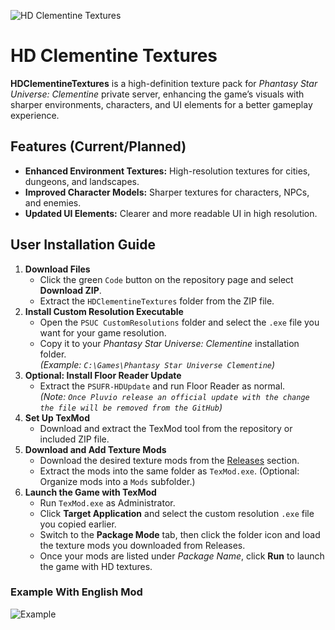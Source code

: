 ![HD Clementine Textures](https://i.imgur.com/z0Qqy3H.png)
# HD Clementine Textures
**HDClementineTextures** is a high-definition texture pack for *Phantasy Star Universe: Clementine* private server, enhancing the game’s visuals with sharper environments, characters, and UI elements for a better gameplay experience.

## Features (Current/Planned)
- **Enhanced Environment Textures:** High-resolution textures for cities, dungeons, and landscapes.
- **Improved Character Models:** Sharper textures for characters, NPCs, and enemies.
- **Updated UI Elements:** Clearer and more readable UI in high resolution.

## User Installation Guide
1. **Download Files**  
   - Click the green `Code` button on the repository page and select **Download ZIP**.
   - Extract the `HDClementineTextures` folder from the ZIP file.
2. **Install Custom Resolution Executable**  
   - Open the `PSUC CustomResolutions` folder and select the `.exe` file you want for your game resolution.  
   - Copy it to your *Phantasy Star Universe: Clementine* installation folder.  
   *(Example: `C:\Games\Phantasy Star Universe Clementine`)*
3. **Optional: Install Floor Reader Update**  
   - Extract the `PSUFR-HDUpdate` and run Floor Reader as normal.  
   *(Note: `Once Pluvio release an official update with the change the file will be removed from the GitHub`)*
4. **Set Up TexMod**  
   - Download and extract the TexMod tool from the repository or included ZIP file.
5. **Download and Add Texture Mods**  
   - Download the desired texture mods from the [Releases](https://github.com/Livrennamy/HDClementineTextures/releases) section.  
   - Extract the mods into the same folder as `TexMod.exe`. (Optional: Organize mods into a `Mods` subfolder.)
6. **Launch the Game with TexMod**  
   - Run `TexMod.exe` as Administrator.  
   - Click **Target Application** and select the custom resolution `.exe` file you copied earlier.  
   - Switch to the **Package Mode** tab, then click the folder icon and load the texture mods you downloaded from Releases.  
   - Once your mods are listed under *Package Name*, click **Run** to launch the game with HD textures.
### **Example With English Mod**
![Example](https://i.imgur.com/N7MVWPT.png)
